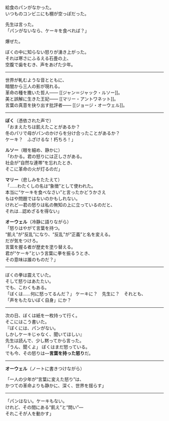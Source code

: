 給食のパンがなかった。  
いつものコンビニにも棚が空っぽだった。

先生は言った。  
「パンがないなら、ケーキを食べれば？」

爆ぜた。

ぼくの中に知らない怒りが湧き上がった。  
それは寒さにふるえる石畳の上、  
空腹で歯をむき、声をあげた少年。

---

世界が軋むような音とともに、  
暗闇から三人の影が現れる。  
革命の種を撒いた哲人―― [[ジャン＝ジャック・ルソー]]。  
美と誤解に生きた王妃―― [[マリー・アントワネット]]。  
言葉の真意を抉り出す批評者―― [[ジョージ・オーウェル]]。

---

**ぼく**（憑依された声で）  
「おまえたちは飢えたことがあるか？  
冬のパリで母がパンのかけらを分け合ったことがあるか？  
ケーキ？　ふざけるな！朽ちろ！」

**ルソー**（眼を細め、静かに）  
「わかる。君の怒りには正しさがある。  
社会が“自然な連帯”を忘れたとき、  
そこに革命の火が灯るのだ」

**マリー**（悲しみをたたえて）  
「……わたくしの名は“象徴”として使われた。  
本当に“ケーキを食べなさい”と言ったかどうかさえ  
もはや問題ではないのかもしれない。  
けれど―君の怒りは私の無知の上に立っているのだと、  
それは…認めざるを得ない」

**オーウェル**（冷静に語りながら）  
「怒りはやがて言葉を持つ。  
“飢え”が“反乱”になり、“反乱”が“正義”と名を変える。  
だが気をつけろ。  
言葉を握る者が歴史を塗り替える。  
君が“ケーキ”という言葉に拳を振るうとき、  
その意味は誰のものだ？」

---

ぼくの拳は震えていた。  
そして怒りはあたたい。  
でも、こわくもある。  
「ぼくは……何に怒ってるんだ？」 ケーキに？　先生に？　それとも、  
「声をもたないぼく自身」にか？

---

次の日、ぼくは紙を一枚持って行く。  
そこにはこう書いた。  
『ぼくには、パンがない。  
しかしケーキじゃなく、聞いてほしい』  
先生は読んで、少し黙ってから言った。  
「うん、聞くよ」 ぼくはまだ怒っている。  
でも今、その怒りは―**言葉を持った怒り**だ。

---

**オーウェル**（ノートに書きつけながら）

「一人の少年が“言葉に変えた怒り”は、  
かつての革命よりも静かに、深く、世界を揺らす」

---

「パンはない。ケーキもない。  
けれど、その間にある“飢え”と“問い”―  
それこそが人を動かす」